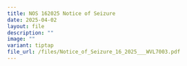 ```yaml
---
title: NOS 162025 Notice of Seizure
date: 2025-04-02
layout: file
description: ""
image: ""
variant: tiptap
file_url: /files/Notice_of_Seizure_16_2025___WVL7003.pdf
---
```

